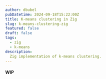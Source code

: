 ```yaml
---
author: dbubel 
pubDatetime: 2024-09-18T15:22:00Z
title: K-means clustering in Zig
slug: k-means-clustering-zig
featured: false 
draft: false
tags:
  - zig 
  - k-means
description:
  Zig implementation of k-means clustering.
---
```

#### WIP
